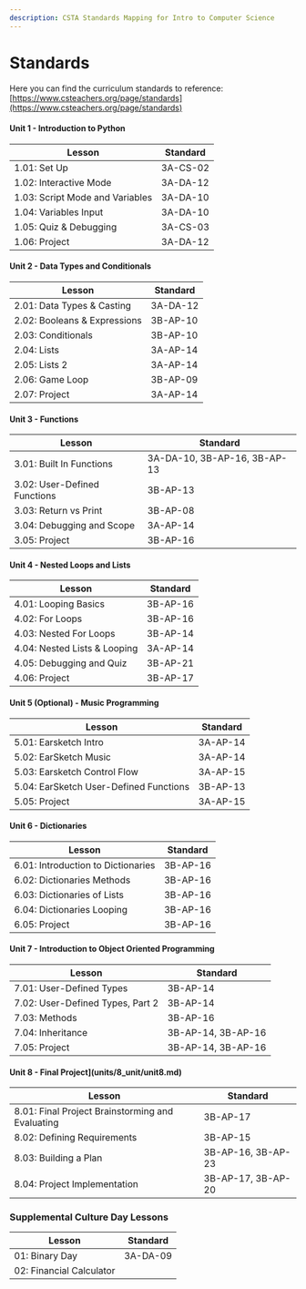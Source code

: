 ```yaml
---
description: CSTA Standards Mapping for Intro to Computer Science
---
```


# Standards

Here you can find the curriculum standards to reference: [https://www.csteachers.org/page/standards](https://www.csteachers.org/page/standards)

#### Unit 1 - Introduction to Python

| Lesson                          | Standard |
| ------------------------------- | -------- |
| 1.01: Set Up                    | 3A-CS-02 |
| 1.02: Interactive Mode          | 3A-DA-12 |
| 1.03: Script Mode and Variables | 3A-DA-10 |
| 1.04: Variables Input           | 3A-DA-10 |
| 1.05: Quiz & Debugging          | 3A-CS-03 |
| 1.06: Project                   | 3A-DA-12 |

#### Unit 2 - Data Types and Conditionals

| Lesson                       | Standard |
| ---------------------------- | -------- |
| 2.01: Data Types & Casting   | 3A-DA-12 |
| 2.02: Booleans & Expressions | 3B-AP-10 |
| 2.03: Conditionals           | 3B-AP-10 |
| 2.04: Lists                  | 3A-AP-14 |
| 2.05: Lists 2                | 3A-AP-14 |
| 2.06: Game Loop              | 3B-AP-09 |
| 2.07: Project                | 3A-AP-14 |

#### Unit 3 - Functions

| Lesson                       | Standard                     |
| ---------------------------- | ---------------------------- |
| 3.01: Built In Functions     | 3A-DA-10, 3B-AP-16, 3B-AP-13 |
| 3.02: User-Defined Functions | 3B-AP-13                     |
| 3.03: Return vs Print        | 3B-AP-08                     |
| 3.04: Debugging and Scope    | 3A-AP-14                     |
| 3.05: Project                | 3B-AP-16                     |

#### Unit 4 - Nested Loops and Lists

| Lesson                       | Standard |
| ---------------------------- | -------- |
| 4.01: Looping Basics         | 3B-AP-16 |
| 4.02: For Loops              | 3B-AP-16 |
| 4.03: Nested For Loops       | 3B-AP-14 |
| 4.04: Nested Lists & Looping | 3A-AP-14 |
| 4.05: Debugging and Quiz     | 3B-AP-21 |
| 4.06: Project                | 3B-AP-17 |

#### Unit 5 (Optional) - Music Programming

| Lesson                                 | Standard |
| -------------------------------------- | -------- |
| 5.01: Earsketch Intro                  | 3A-AP-14 |
| 5.02: EarSketch Music                  | 3A-AP-14 |
| 5.03: Earsketch Control Flow           | 3A-AP-15 |
| 5.04: EarSketch User-Defined Functions | 3B-AP-13 |
| 5.05: Project                          | 3A-AP-15 |

#### Unit 6 - Dictionaries

| Lesson                             | Standard |
| ---------------------------------- | -------- |
| 6.01: Introduction to Dictionaries | 3B-AP-16 |
| 6.02: Dictionaries Methods         | 3B-AP-16 |
| 6.03: Dictionaries of Lists        | 3B-AP-16 |
| 6.04: Dictionaries Looping         | 3B-AP-16 |
| 6.05: Project                      | 3B-AP-16 |

#### Unit 7 - Introduction to Object Oriented Programming

| Lesson                           | Standard           |
| -------------------------------- | ------------------ |
| 7.01: User-Defined Types         | 3B-AP-14           |
| 7.02: User-Defined Types, Part 2 | 3B-AP-14           |
| 7.03: Methods                    | 3B-AP-16           |
| 7.04: Inheritance                | 3B-AP-14, 3B-AP-16 |
| 7.05: Project                    | 3B-AP-14, 3B-AP-16 |

#### Unit 8 - Final Project]\(units/8\_unit/unit8.md)

| Lesson                                           | Standard           |
| ------------------------------------------------ | ------------------ |
| 8.01: Final Project Brainstorming and Evaluating | 3B-AP-17           |
| 8.02: Defining Requirements                      | 3B-AP-15           |
| 8.03: Building a Plan                            | 3B-AP-16, 3B-AP-23 |
| 8.04: Project Implementation                     | 3B-AP-17, 3B-AP-20 |

### Supplemental Culture Day Lessons

| Lesson                   | Standard |
| ------------------------ | -------- |
| 01: Binary Day           | 3A-DA-09 |
| 02: Financial Calculator |          |
